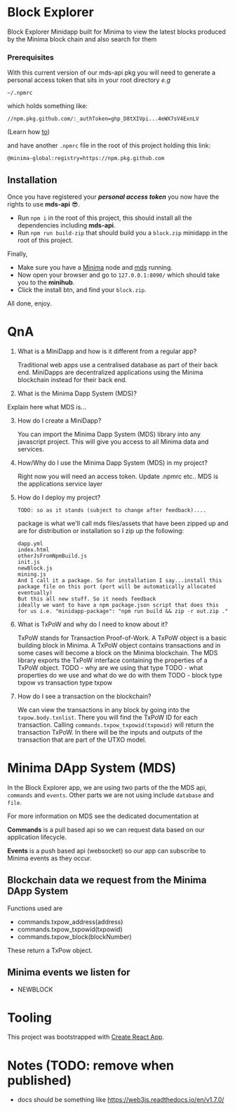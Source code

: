 # Block Explorer

Block Explorer Minidapp built for Minima to view the latest blocks produced by the Minima block chain and also search for them

### Prerequisites

With this current version of our mds-api pkg you will need to generate a personal access token that sits in your root directory _e.g_

`~/.npmrc`

which holds something like:

`//npm.pkg.github.com/:_authToken=ghp_D8tXIVpi...4eWX7sV4ExnLV`

(Learn how [to](https://docs.github.com/en/packages/working-with-a-github-packages-registry/working-with-the-npm-registry))

and have another `.npmrc` file in the root of this project holding this link:

`@minima-global:registry=https://npm.pkg.github.com`

## Installation

Once you have registered your **_personal access token_** you now have the rights to use **mds-api** 😎.

-   Run `npm i` in the root of this project, this should install all the dependencies including **mds-api**.
-   Run `npm run build-zip` that should build you a `block.zip` minidapp in the root of this project.

Finally,

-   Make sure you have a [Minima](https://github.com/minima-global/Minima) node and [mds](https://github.com/minima-global/mds-core) running.
-   Now open your browser and go to `127.0.0.1:8090/` which should take you to the **minihub**.
-   Click the install btn, and find your `block.zip`.

All done, enjoy.

# QnA

1. What is a MiniDapp and how is it different from a regular app?

    Traditional web apps use a centralised database as part of their back end. MiniDapps are decentralized applications using the Minima blockchain instead for their back end.

2. What is the Minima Dapp System (MDS)?

Explain here what MDS is...

3.  How do I create a MiniDapp?

    You can import the Minima Dapp System (MDS) library into any javascript project. This will give you access to all Minima data and services.

4.  How/Why do I use the Minima Dapp System (MDS) in my project?

    Right now you will need an access token. Update .npmrc etc.. MDS is the applications service layer

5.  How do I deploy my project?

        TODO: so as it stands (subject to change after feedback)....

    package is what we'll call mds files/assets that have been zipped up and are for distribution or installation so I zip up the following:

        dapp.yml
        index.html
        otherJsFromNpmBuild.js
        init.js
        newBlock.js
        mining.js
        And I call it a package. So for installation I say...install this package file on this port (port will be automatically allocated eventually)
        But this all new stuff. So it needs feedback
        ideally we want to have a npm package.json script that does this for us i.e. "minidapp-package": "npm run build && zip -r out.zip ."

6.  What is TxPoW and why do I need to know about it?

    TxPoW stands for Transaction Proof-of-Work. A TxPoW object is a basic building block in Minima. A TxPoW object contains transactions and in some cases will become a block on the Minima blockchain. The MDS library exports the TxPoW interface containing the properties of a TxPoW object.
    TODO - why are we using that type
    TODO - what properties do we use and what do we do with them
    TODO - block type txpow vs transaction type txpow

7.  How do I see a transaction on the blockchain?

    We can view the transactions in any block by going into the `txpow.body.txnlist`. There you will find the TxPoW ID for each transaction. Calling `commands.txpow_txpowid(txpowid)` will return the transaction TxPoW. In there will be the inputs and outputs of the transaction that are part of the UTXO model.

# Minima DApp System (MDS)

In the Block Explorer app, we are using two parts of the the MDS api, `commands` and `events`. Other parts we are not using include `database` and `file`.

For more information on MDS see the dedicated documentation at <mds-docs-more-coming-soon>

**Commands** is a pull based api so we can request data based on our application lifecycle.

**Events** is a push based api (websocket) so our app can subscribe to Minima events as they occur.

## Blockchain data we request from the Minima DApp System

Functions used are

-   commands.txpow_address(address)
-   commands.txpow_txpowid(txpowid)
-   commands.txpow_block(blockNumber)

These return a TxPow object.

## Minima events we listen for

-   NEWBLOCK

# Tooling

This project was bootstrapped with [Create React App](https://github.com/facebook/create-react-app).

# Notes (TODO: remove when published)

-   docs should be something like https://web3js.readthedocs.io/en/v1.7.0/
